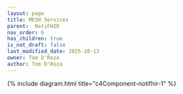 ```yaml
---
layout: page
title: MESH Services
parent:  NotiFHIR
nav_order: 6
has_children: true
is_not_draft: false
last_modified_date: 2025-10-13
owner: Tom D'Roza
author: Tom D'Roza
---
```



{% include diagram.html title="c4Component-notifhir-1" %}
